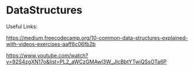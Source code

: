 # DataStructures

Useful Links:

https://medium.freecodecamp.org/10-common-data-structures-explained-with-videos-exercises-aaff6c06fb2b

https://www.youtube.com/watch?v=92S4zgXN17o&list=PL2_aWCzGMAwI3W_JlcBbtYTwiQSsOTa6P
